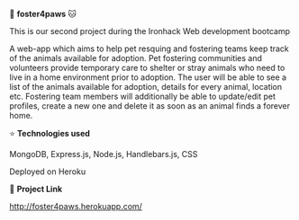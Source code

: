 
:dog: **foster4paws** :cat:		

This is our second project during the Ironhack Web development bootcamp

A web-app which aims to help pet resquing and fostering teams keep track of the animals available for adoption.
Pet fostering communities and volunteers provide temporary care to shelter or stray animals who need to live in a home environment prior to adoption. The user will be able to see a list of the animals available for adoption, details for every animal, location etc. Fostering team members will additionally be able to update/edit pet profiles, create a new one and delete it as soon as an animal finds a forever home.



:star:	**Technologies used**

MongoDB, Express.js, Node.js, Handlebars.js, CSS

Deployed on Heroku


:unicorn: **Project Link**

http://foster4paws.herokuapp.com/
